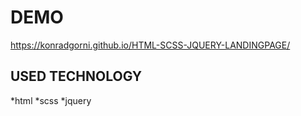 # DEMO
https://konradgorni.github.io/HTML-SCSS-JQUERY-LANDINGPAGE/



## USED TECHNOLOGY
*html
*scss
*jquery

